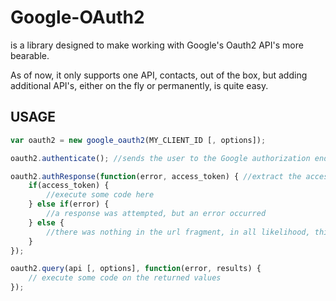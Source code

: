 # Google-OAuth2

is a library designed to make working with Google's Oauth2 API's more bearable.

As of now, it only supports one API, contacts, out of the box, but adding additional API's, either on the fly or permanently, is quite easy.

USAGE
------
```javascript
var oauth2 = new google_oauth2(MY_CLIENT_ID [, options]);

oauth2.authenticate(); //sends the user to the Google authorization endpoint

oauth2.authResponse(function(error, access_token) { //extract the access token
	if(access_token) {
		//execute some code here
	} else if(error) {
		//a response was attempted, but an error occurred
	} else {
		//there was nothing in the url fragment, in all likelihood, this was not a response to authentication
	}
});

oauth2.query(api [, options], function(error, results) {
	// execute some code on the returned values
});
```
